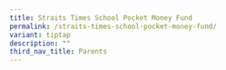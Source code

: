 ```yaml
---
title: Straits Times School Pocket Money Fund
permalink: /straits-times-school-pocket-money-fund/
variant: tiptap
description: ""
third_nav_title: Parents
---
```


